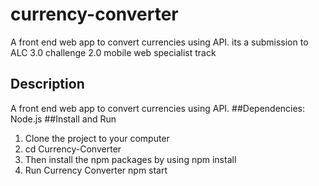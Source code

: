 # currency-converter
A front end web app to convert currencies using API. its a submission to  ALC 3.0 challenge 2.0 mobile web specialist track
## Description
A front end web app to convert currencies using API. 
##Dependencies:
Node.js
##Install and Run
1. Clone the project to your computer
2. cd Currency-Converter
3. Then install the npm packages by using npm install
4. Run Currency Converter npm start

